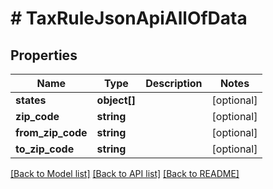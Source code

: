 # # TaxRuleJsonApiAllOfData

## Properties

Name | Type | Description | Notes
------------ | ------------- | ------------- | -------------
**states** | **object[]** |  | [optional]
**zip_code** | **string** |  | [optional]
**from_zip_code** | **string** |  | [optional]
**to_zip_code** | **string** |  | [optional]

[[Back to Model list]](../../README.md#models) [[Back to API list]](../../README.md#endpoints) [[Back to README]](../../README.md)
